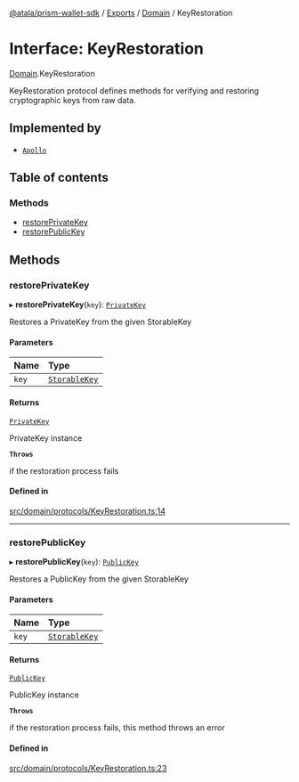 [@atala/prism-wallet-sdk](../README.md) / [Exports](../modules.md) / [Domain](../modules/Domain.md) / KeyRestoration

# Interface: KeyRestoration

[Domain](../modules/Domain.md).KeyRestoration

KeyRestoration protocol defines methods for verifying and restoring cryptographic keys from raw data.

## Implemented by

- [`Apollo`](../classes/Apollo.md)

## Table of contents

### Methods

- [restorePrivateKey](Domain.KeyRestoration.md#restoreprivatekey)
- [restorePublicKey](Domain.KeyRestoration.md#restorepublickey)

## Methods

### restorePrivateKey

▸ **restorePrivateKey**(`key`): [`PrivateKey`](../classes/Domain.PrivateKey.md)

Restores a PrivateKey from the given StorableKey

#### Parameters

| Name | Type |
| :------ | :------ |
| `key` | [`StorableKey`](Domain.StorableKey-1.md) |

#### Returns

[`PrivateKey`](../classes/Domain.PrivateKey.md)

PrivateKey instance

**`Throws`**

if the restoration process fails

#### Defined in

[src/domain/protocols/KeyRestoration.ts:14](https://github.com/input-output-hk/atala-prism-wallet-sdk-ts/blob/1ffdae52df023bad4ba1a76cf6d76793dfc29b80/src/domain/protocols/KeyRestoration.ts#L14)

___

### restorePublicKey

▸ **restorePublicKey**(`key`): [`PublicKey`](../classes/Domain.PublicKey.md)

Restores a PublicKey from the given StorableKey

#### Parameters

| Name | Type |
| :------ | :------ |
| `key` | [`StorableKey`](Domain.StorableKey-1.md) |

#### Returns

[`PublicKey`](../classes/Domain.PublicKey.md)

PublicKey instance

**`Throws`**

if the restoration process fails, this method throws an error

#### Defined in

[src/domain/protocols/KeyRestoration.ts:23](https://github.com/input-output-hk/atala-prism-wallet-sdk-ts/blob/1ffdae52df023bad4ba1a76cf6d76793dfc29b80/src/domain/protocols/KeyRestoration.ts#L23)
